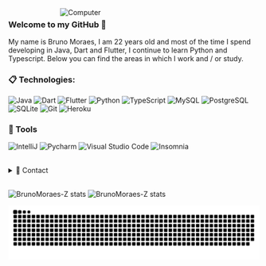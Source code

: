 <img src="https://raw.githubusercontent.com/MicaelliMedeiros/micaellimedeiros/master/image/computer-illustration.png" min-width="400px" max-width="400px" width="400px" align="right" alt="Computer">

### Welcome to my GitHub 🎇
My name is Bruno Moraes, I am 22 years old and most of the time I spend developing in Java, Dart and Flutter, I continue to learn Python and Typescript. Below you can find the areas in which I work and / or study.

### :clipboard: Technologies:

  ![Java](https://img.shields.io/badge/Java-ED8B00?style=for-the-badge&logo=java&logoColor=white)
  ![Dart](https://img.shields.io/badge/Dart-0175C2?style=for-the-badge&logo=dart&logoColor=white)
  ![Flutter](https://img.shields.io/badge/Flutter-02569B?style=for-the-badge&logo=flutter&logoColor=white)
  ![Python](https://img.shields.io/badge/Python-14354C?style=for-the-badge&logo=python&logoColor=white)
  ![TypeScript](https://img.shields.io/badge/TypeScript-007ACC?style=for-the-badge&logo=typescript&logoColor=white)
  ![MySQL](https://img.shields.io/badge/MySQL-00000F?style=for-the-badge&logo=mysql&logoColor=white)
  ![PostgreSQL](https://img.shields.io/badge/PostgreSQL-316192?style=for-the-badge&logo=postgresql&logoColor=white)
  ![SQLite](https://img.shields.io/badge/SQLite-07405E?style=for-the-badge&logo=sqlite&logoColor=white)
  ![Git](https://img.shields.io/badge/-Git-F05032?style=for-the-badge&logo=git&logoColor=white)
  ![Heroku](https://img.shields.io/badge/Heroku-430098?style=for-the-badge&logo=heroku&logoColor=white)

### 🚀 Tools

  ![IntelliJ](https://img.shields.io/badge/IntelliJ-000000?style=for-the-badge&logo=intellij-idea&logoColor=blue)
  ![Pycharm](https://img.shields.io/badge/Pycharm-0D0D0D?style=for-the-badge&logo=pycharm&logoColor=25D985)
  ![Visual Studio Code](https://img.shields.io/badge/VSCode-008B8B?style=for-the-badge&logo=visual-studio-code&logoColor=blue)
  ![Insomnia](https://img.shields.io/badge/Insomnia-430098?style=for-the-badge&logo=insomnia&logoColor=white)

<br/>

<details>
  <summary>💬 Contact</summary>
   <img alt="Discord" src="https://img.shields.io/badge/Zeuss%236943-7289da.svg?&style=for-the-badge&logo=discord&logoColor=white" />
   <a href="https://www.linkedin.com/in/bruno-moraes-b58bb8181/" target="_blank">
    <img alt="LinkedIn" src="https://img.shields.io/badge/linkedin-%230077B5.svg?&style=for-the-badge&logo=linkedin&logoColor=white" />
   </a>
</details> 
  
<br/>

![BrunoMoraes-Z stats](https://github-readme-stats.vercel.app/api?username=BrunoMoraes-Z&count_private=true&show_icons=true&theme=tokyonight&include_all_commits=true)
![BrunoMoraes-Z stats](https://github-readme-stats.vercel.app/api/top-langs/?username=BrunoMoraes-Z&hide=html&layout=compact&theme=tokyonight)

![Snake animation](https://github.com/BrunoMoraes-Z/BrunoMoraes-Z/blob/output/github-contribution-grid-snake.svg)
